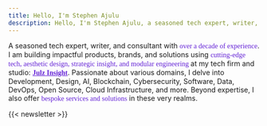 ```yaml
---
title: Hello, I'm Stephen Ajulu
description: Hello, I'm Stephen Ajulu, a seasoned tech expert, writer, and consultant with over a decade of hands-on experience. My forte is building impactful products and solutions at the intersection of technology, design, and engineering.
---
```


A seasoned tech expert, writer, and consultant with <span style="font-family: Newsreader; font-weight: 400; color:#6320d6;">over a decade of experience</span>. I am building impactful products, brands, and solutions using <span style="font-family: Newsreader; font-weight: 400; color:#6320d6;">cutting-edge tech, aesthetic design, strategic insight, and modular engineering </span>at my tech firm and studio: <a style="font-family: Newsreader; font-weight: bold; color:#6320d6;" href="https://julzinsight.netlify.app">Julz Insight</a>. Passionate about various domains, I delve into Development, Design, AI, Blockchain, Cybersecurity, Software, Data, DevOps, Open Source, Cloud Infrastructure, and more. Beyond expertise, I also offer <span style="font-family: Newsreader; font-weight: 400; color:#6320d6;">bespoke services and solutions</span> in these very realms.

{{< newsletter >}}
